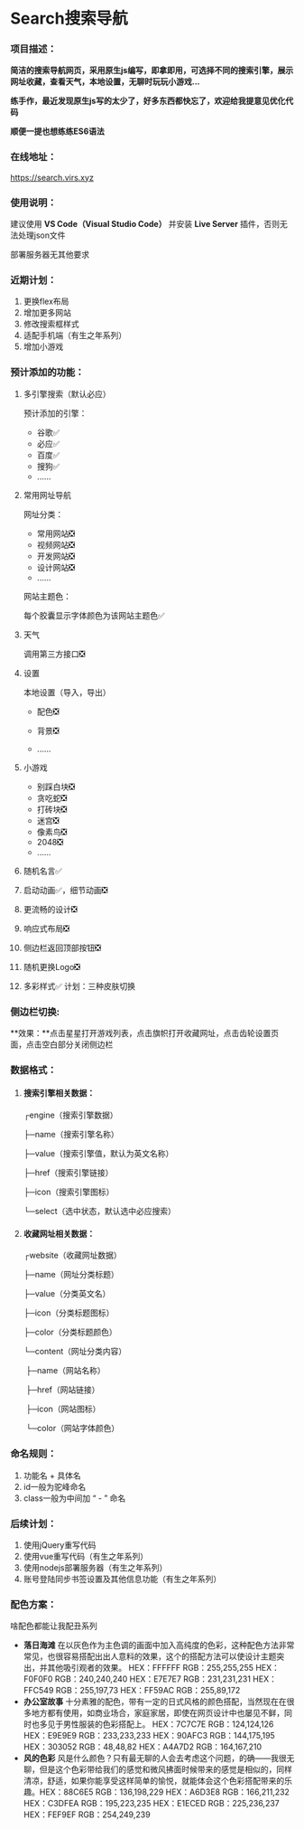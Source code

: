 # Search搜索导航

### 项目描述：

**简洁的搜索导航网页，采用原生js编写，即拿即用，可选择不同的搜索引擎，展示网址收藏，查看天气，本地设置，无聊时玩玩小游戏...**

**练手作，最近发现原生js写的太少了，好多东西都快忘了，欢迎给我提意见优化代码**

**顺便一提也想练练ES6语法**

### 在线地址：

https://search.virs.xyz

### 使用说明：

建议使用 **VS Code（Visual Studio Code）** 并安装 **Live Server** 插件，否则无法处理json文件

部署服务器无其他要求

### 近期计划：

1. 更换flex布局
2. 增加更多网站
3. 修改搜索框样式
4. 适配手机端（有生之年系列）
5. 增加小游戏

### 预计添加的功能：

1. 多引擎搜索（默认必应）

   预计添加的引擎：

   - 谷歌✅
   - 必应✅
   - 百度✅
   - 搜狗✅
   - ......

2. 常用网址导航

   网址分类：

   - 常用网站❎
   - 视频网站❎
   - 开发网站❎
   - 设计网站❎
   - ......

   网站主题色：

   每个胶囊显示字体颜色为该网站主题色✅

3. 天气

   调用第三方接口❎

4. 设置

   本地设置（导入，导出）

   - 配色❎

   - 背景❎

   - ......

5. 小游戏

   - 别踩白块❎
   - 贪吃蛇❎
   - 打砖块❎
   - 迷宫❎
   - 像素鸟❎
   - 2048❎
   - ......
   
6. 随机名言✅

7. 启动动画✅，细节动画❎

8. 更流畅的设计❎

9. 响应式布局❎

10. 侧边栏返回顶部按钮❎

11. 随机更换Logo❎

12. 多彩样式✅
    计划：三种皮肤切换

### 侧边栏切换:

 **效果：**点击星星打开游戏列表，点击旗帜打开收藏网址，点击齿轮设置页面，点击空白部分关闭侧边栏

###  数据格式：

1. #### 搜索引擎相关数据：

   ┌engine（搜索引擎数据）

   ├─name（搜索引擎名称）

   ├─value（搜索引擎值，默认为英文名称）

   ├─href（搜索引擎链接）

   ├─icon（搜索引擎图标）

   └─select（选中状态，默认选中必应搜索）

2. #### 收藏网址相关数据：

   ┌website（收藏网址数据）

   ├─name（网址分类标题）

   ├─value（分类英文名）

   ├─icon（分类标题图标）

   ├─color（分类标题颜色）

   └─content（网址分类内容）

   ​	├─name（网站名称）
   
   ​	├─href（网站链接）
   
   ​	├─icon（网站图标）
   
   ​	└─color（网站字体颜色）

### 命名规则：

1. 功能名 + 具体名
2. id一般为驼峰命名
3. class一般为中间加 “ - ” 命名

### 后续计划：

1. 使用jQuery重写代码
2. 使用vue重写代码（有生之年系列）
3. 使用nodejs部署服务器（有生之年系列）
4. 账号登陆同步书签设置及其他信息功能（有生之年系列）

### 配色方案：

啥配色都能让我配丑系列

- **落日海滩**
  在以灰色作为主色调的画面中加入高纯度的色彩，这种配色方法非常常见，也很容易搭配出出人意料的效果，这个的搭配方法可以使设计主题突出，并其他吸引观者的效果。
  HEX：FFFFFF RGB：255,255,255
  HEX：F0F0F0 RGB：240,240,240
  HEX：E7E7E7 RGB：231,231,231
  HEX：FFC549 RGB：255,197,73
  HEX：FF59AC RGB：255,89,172
- **办公室故事**
  十分素雅的配色，带有一定的日式风格的颜色搭配，当然现在在很多地方都有使用，如商业场合，家庭家居，即使在网页设计中也屡见不鲜，同时也多见于男性服装的色彩搭配上。
  HEX：7C7C7E RGB：124,124,126
  HEX：E9E9E9 RGB：233,233,233
  HEX：90AFC3 RGB：144,175,195
  HEX：303052 RGB：48,48,82
  HEX：A4A7D2 RGB：164,167,210
- **风的色彩**
  风是什么颜色？只有最无聊的人会去考虑这个问题，的确——我很无聊，但是这个色彩带给我们的感觉和微风拂面时候带来的感觉是相似的，同样清凉，舒适，如果你能享受这样简单的愉悦，就能体会这个色彩搭配带来的乐趣。HEX：88C6E5 RGB：136,198,229
  HEX：A6D3E8 RGB：166,211,232
  HEX：C3DFEA RGB：195,223,235
  HEX：E1ECED RGB：225,236,237
  HEX：FEF9EF RGB：254,249,239